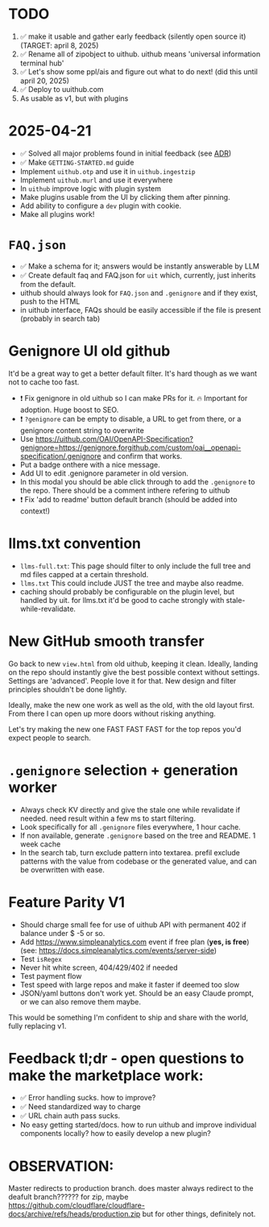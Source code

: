 # TODO

1. ✅ make it usable and gather early feedback (silently open source it) (TARGET: april 8, 2025)
2. ✅ Rename all of zipobject to uithub. uithub means 'universal information terminal hub'
3. ✅ Let's show some ppl/ais and figure out what to do next! (did this until april 20, 2025)
4. ✅ Deploy to uuithub.com
5. As usable as v1, but with plugins

# 2025-04-21

- ✅ Solved all major problems found in initial feedback (see [ADR](ADR.md))
- ✅ Make `GETTING-STARTED.md` guide
- Implement `uithub.otp` and use it in `uithub.ingestzip`
- Implement `uithub.murl` and use it everywhere
- In `uithub` improve logic with plugin system
- Make plugins usable from the UI by clicking them after pinning.
- Add ability to configure a `dev` plugin with cookie.
- Make all plugins work!

# `FAQ.json`

- ✅ Make a schema for it; answers would be instantly answerable by LLM
- ✅ Create default faq and FAQ.json for `uit` which, currently, just inherits from the default.
- uithub should always look for `FAQ.json` and `.genignore` and if they exist, push to the HTML
- in uithub interface, FAQs should be easily accessible if the file is present (probably in search tab)

# Genignore UI old github

It'd be a great way to get a better default filter. It's hard though as we want not to cache too fast.

- ❗️ Fix genignore in old uithub so I can make PRs for it. 🔥 Important for adoption. Huge boost to SEO.
- ❗️ `?genignore` can be empty to disable, a URL to get from there, or a genignore content string to overwrite
- Use https://uithub.com/OAI/OpenAPI-Specification?genignore=https://genignore.forgithub.com/custom/oai__openapi-specification/.genignore and confirm that works.
- Put a badge onthere with a nice message.
- Add UI to edit .genignore parameter in old version.
- In this modal you should be able click through to add the `.genignore` to the repo. There should be a comment inthere refering to uithub
- ❗️ Fix 'add to readme' button default branch (should be added into context!)

# llms.txt convention

- `llms-full.txt`: This page should filter to only include the full tree and md files capped at a certain threshold.
- `llms.txt` This could include JUST the tree and maybe also readme.
- caching should probably be configurable on the plugin level, but handled by uit. for llms.txt it'd be good to cache strongly with stale-while-revalidate.

# New GitHub smooth transfer

Go back to new `view.html` from old uithub, keeping it clean. Ideally, landing on the repo should instantly give the best possible context without settings. Settings are 'advanced'. People love it for that. New design and filter principles shouldn't be done lightly.

Ideally, make the new one work as well as the old, with the old layout first. From there I can open up more doors without risking anything.

Let's try making the new one FAST FAST FAST for the top repos you'd expect people to search.

# `.genignore` selection + generation worker

- Always check KV directly and give the stale one while revalidate if needed. need result within a few ms to start filtering.
- Look specifically for all `.genignore` files everywhere, 1 hour cache.
- If non available, generate `.genignore` based on the tree and README. 1 week cache
- In the search tab, turn exclude pattern into textarea. prefil exclude patterns with the value from codebase or the generated value, and can be overwritten with ease.

# Feature Parity V1

- Should charge small fee for use of uithub API with permanent 402 if balance under $ -5 or so.
- Add https://www.simpleanalytics.com event if free plan (**yes, is free**) (see: https://docs.simpleanalytics.com/events/server-side)
- Test `isRegex`
- Never hit white screen, 404/429/402 if needed
- Test payment flow
- Test speed with large repos and make it faster if deemed too slow
- JSON/yaml buttons don't work yet. Should be an easy Claude prompt, or we can also remove them maybe.

This would be something I'm confident to ship and share with the world, fully replacing v1.

# Feedback tl;dr - open questions to make the marketplace work:

- ✅ Error handling sucks. how to improve?
- ✅ Need standardized way to charge
- ✅ URL chain auth pass sucks.
- No easy getting started/docs. how to run uithub and improve individual components locally? how to easily develop a new plugin?

# OBSERVATION:

Master redirects to production branch. does master always redirect to the deafult branch?????? for zip, maybe https://github.com/cloudflare/cloudflare-docs/archive/refs/heads/production.zip but for other things, definitely not.
